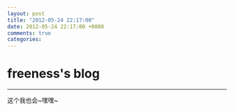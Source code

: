 ```yaml
---
layout: post
title: "2012-05-24 22:17:00"
date: 2012-05-24 22:17:00 +0800
comments: true
categories: 
---
```


# freeness's blog

----------

>
这个我也会~嘿嘿~